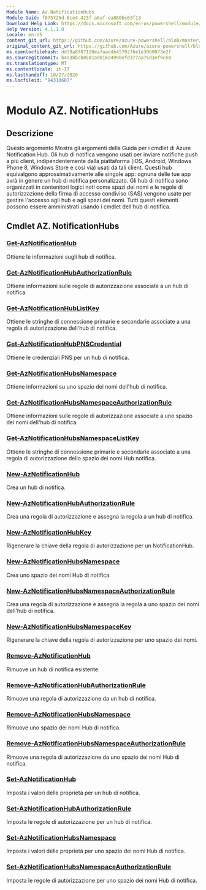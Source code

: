 ```yaml
---
Module Name: Az.NotificationHubs
Module Guid: f875725d-8ce4-423f-a6af-ea880bc63f13
Download Help Link: https://docs.microsoft.com/en-us/powershell/module/az.notificationhubs
Help Version: 4.1.1.0
Locale: en-US
content_git_url: https://github.com/Azure/azure-powershell/blob/master/src/NotificationHubs/NotificationHubs/help/Az.NotificationHubs.md
original_content_git_url: https://github.com/Azure/azure-powershell/blob/master/src/NotificationHubs/NotificationHubs/help/Az.NotificationHubs.md
ms.openlocfilehash: dd39a8f87120ea7aaddb4570276e1e3060873e2f
ms.sourcegitcommit: b4a38bcb0501a9016a4998efd377aa75d3ef9ce8
ms.translationtype: MT
ms.contentlocale: it-IT
ms.lasthandoff: 10/27/2020
ms.locfileid: "94310687"
---
```

# Modulo AZ. NotificationHubs
## Descrizione
Questo argomento Mostra gli argomenti della Guida per i cmdlet di Azure Notification Hub. Gli hub di notifica vengono usati per inviare notifiche push a più client, indipendentemente dalla piattaforma (iOS, Android, Windows Phone 8, Windows Store e così via) usati da tali client. Questi hub equivalgono approssimativamente alle singole app: ognuna delle tue app avrà in genere un hub di notifica personalizzato. Gli hub di notifica sono organizzati in contenitori logici noti come spazi dei nomi e le regole di autorizzazione della firma di accesso condiviso (SAS) vengono usate per gestire l'accesso agli hub e agli spazi dei nomi. Tutti questi elementi possono essere amministrati usando i cmdlet dell'hub di notifica.

## Cmdlet AZ. NotificationHubs
### [Get-AzNotificationHub](Get-AzNotificationHub.md)
Ottiene le informazioni sugli hub di notifica.

### [Get-AzNotificationHubAuthorizationRule](Get-AzNotificationHubAuthorizationRule.md)
Ottiene informazioni sulle regole di autorizzazione associate a un hub di notifica.

### [Get-AzNotificationHubListKey](Get-AzNotificationHubListKey.md)
Ottiene le stringhe di connessione primarie e secondarie associate a una regola di autorizzazione dell'hub di notifica.

### [Get-AzNotificationHubPNSCredential](Get-AzNotificationHubPNSCredential.md)
Ottiene le credenziali PNS per un hub di notifica.

### [Get-AzNotificationHubsNamespace](Get-AzNotificationHubsNamespace.md)
Ottiene informazioni su uno spazio dei nomi dell'hub di notifica.

### [Get-AzNotificationHubsNamespaceAuthorizationRule](Get-AzNotificationHubsNamespaceAuthorizationRule.md)
Ottiene informazioni sulle regole di autorizzazione associate a uno spazio dei nomi dell'hub di notifica.

### [Get-AzNotificationHubsNamespaceListKey](Get-AzNotificationHubsNamespaceListKey.md)
Ottiene le stringhe di connessione primarie e secondarie associate a una regola di autorizzazione dello spazio dei nomi Hub notifica.

### [New-AzNotificationHub](New-AzNotificationHub.md)
Crea un hub di notifica.

### [New-AzNotificationHubAuthorizationRule](New-AzNotificationHubAuthorizationRule.md)
Crea una regola di autorizzazione e assegna la regola a un hub di notifica.

### [New-AzNotificationHubKey](New-AzNotificationHubKey.md)
Rigenerare la chiave della regola di autorizzazione per un NotificationHub.

### [New-AzNotificationHubsNamespace](New-AzNotificationHubsNamespace.md)
Crea uno spazio dei nomi Hub di notifica.

### [New-AzNotificationHubsNamespaceAuthorizationRule](New-AzNotificationHubsNamespaceAuthorizationRule.md)
Crea una regola di autorizzazione e assegna la regola a uno spazio dei nomi dell'hub di notifica.

### [New-AzNotificationHubsNamespaceKey](New-AzNotificationHubsNamespaceKey.md)
Rigenerare la chiave della regola di autorizzazione per uno spazio dei nomi.

### [Remove-AzNotificationHub](Remove-AzNotificationHub.md)
Rimuove un hub di notifica esistente.

### [Remove-AzNotificationHubAuthorizationRule](Remove-AzNotificationHubAuthorizationRule.md)
Rimuove una regola di autorizzazione da un hub di notifica.

### [Remove-AzNotificationHubsNamespace](Remove-AzNotificationHubsNamespace.md)
Rimuove uno spazio dei nomi Hub di notifica.

### [Remove-AzNotificationHubsNamespaceAuthorizationRule](Remove-AzNotificationHubsNamespaceAuthorizationRule.md)
Rimuove una regola di autorizzazione da uno spazio dei nomi Hub di notifica.

### [Set-AzNotificationHub](Set-AzNotificationHub.md)
Imposta i valori delle proprietà per un hub di notifica.

### [Set-AzNotificationHubAuthorizationRule](Set-AzNotificationHubAuthorizationRule.md)
Imposta le regole di autorizzazione per un hub di notifica.

### [Set-AzNotificationHubsNamespace](Set-AzNotificationHubsNamespace.md)
Imposta i valori delle proprietà per uno spazio dei nomi Hub di notifica.

### [Set-AzNotificationHubsNamespaceAuthorizationRule](Set-AzNotificationHubsNamespaceAuthorizationRule.md)
Imposta le regole di autorizzazione per uno spazio dei nomi Hub di notifica.

